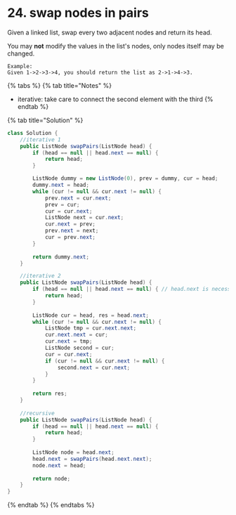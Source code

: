 # 24. swap nodes in pairs

Given a linked list, swap every two adjacent nodes and return its head.

You may **not** modify the values in the list's nodes, only nodes itself may be changed.

```
Example:
Given 1->2->3->4, you should return the list as 2->1->4->3.
```

{% tabs %}
{% tab title="Notes" %}
* iterative: take care to connect the second element with the third
{% endtab %}

{% tab title="Solution" %}
```java
class Solution {
    //iterative 1
    public ListNode swapPairs(ListNode head) {
        if (head == null || head.next == null) {
            return head;
        }

        ListNode dummy = new ListNode(0), prev = dummy, cur = head;
        dummy.next = head;
        while (cur != null && cur.next != null) {
            prev.next = cur.next;
            prev = cur;
            cur = cur.next;
            ListNode next = cur.next;
            cur.next = prev;
            prev.next = next;
            cur = prev.next;
        }
        
        return dummy.next;
    }

    //iterative 2
    public ListNode swapPairs(ListNode head) {   
        if (head == null || head.next == null) { // head.next is necessary here e.g. [1]
            return head;
        }
        
        ListNode cur = head, res = head.next;
        while (cur != null && cur.next != null) {
            ListNode tmp = cur.next.next;
            cur.next.next = cur;
            cur.next = tmp;
            ListNode second = cur;
            cur = cur.next;
            if (cur != null && cur.next != null) {
                second.next = cur.next;
            }
        }
            
        return res;
    }
    
    //recursive
    public ListNode swapPairs(ListNode head) {
        if (head == null || head.next == null) {
            return head;
        }
        
        ListNode node = head.next;
        head.next = swapPairs(head.next.next);
        node.next = head;
        
        return node;
    }
}
```
{% endtab %}
{% endtabs %}
